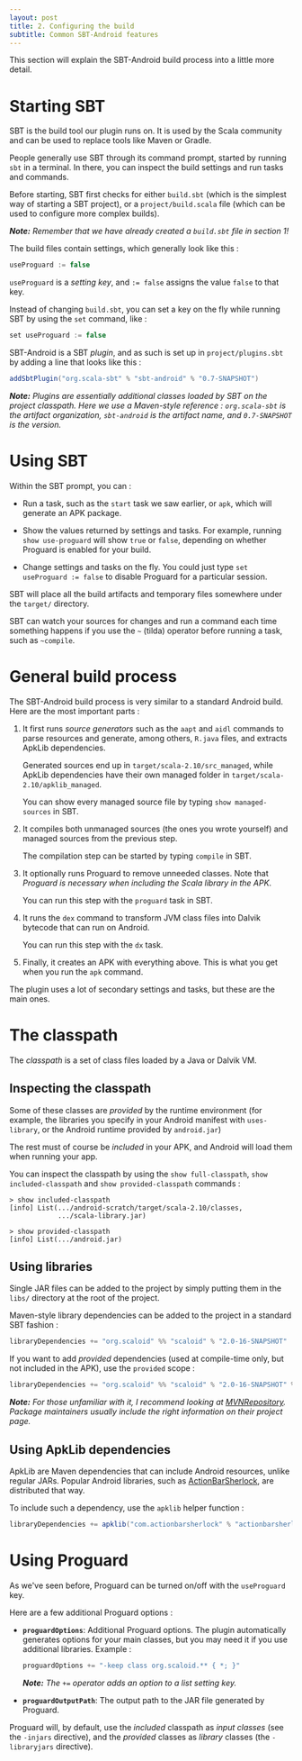 ```yaml
---
layout: post
title: 2. Configuring the build
subtitle: Common SBT-Android features
---
```


This section will explain the SBT-Android build process into a little more
detail.

# Starting SBT

SBT is the build tool our plugin runs on. It is used by the Scala community and
can be used to replace tools like Maven or Gradle.

People generally use SBT through its command prompt, started by running `sbt`
in a terminal. In there, you can inspect the build settings and run tasks and
commands.

Before starting, SBT first checks for either `build.sbt` (which is the simplest
way of starting a SBT project), or a `project/build.scala` file (which can be
used to configure more complex builds).

_**Note:** Remember that we have already created a
`build.sbt` file in section 1!_

The build files contain settings, which generally look like this :

```scala
useProguard := false
```

`useProguard` is a _setting key_, and `:= false` assigns the value `false` to
that key.

Instead of changing `build.sbt`, you can set a key on the fly while running SBT
by using the `set` command, like :

```scala
set useProguard := false
```

SBT-Android is a SBT _plugin_, and as such is set up in `project/plugins.sbt`
by adding a line that looks like this :

```scala
addSbtPlugin("org.scala-sbt" % "sbt-android" % "0.7-SNAPSHOT")
```

_**Note:** Plugins are essentially additional classes loaded by SBT on the
project classpath. Here we use a Maven-style reference : `org.scala-sbt` is the
artifact organization, `sbt-android` is the artifact name, and
`0.7-SNAPSHOT` is the version._

# Using SBT

Within the SBT prompt, you can :

  * Run a task, such as the `start` task we saw earlier, or `apk`, which will
    generate an APK package.

  * Show the values returned by settings and tasks. For example, running `show
    use-proguard` will show `true` or `false`, depending on whether Proguard is
    enabled for your build.

  * Change settings and tasks on the fly. You could just type `set useProguard
    := false` to disable Proguard for a particular session.

SBT will place all the build artifacts and temporary files somewhere under the
`target/` directory.

SBT can watch your sources for changes and run a command each time something
happens if you use the `~` (tilda) operator before running a task, such as
`~compile`.

# General build process

The SBT-Android build process is very similar to a standard Android build. Here
are the most important parts :

  1. It first runs _source generators_ such as the `aapt` and `aidl` commands
     to parse resources and generate, among others, `R.java` files, and extracts
     ApkLib dependencies.

     Generated sources end up in `target/scala-2.10/src_managed`, while ApkLib
     dependencies have their own managed folder in
     `target/scala-2.10/apklib_managed`.

     You can show every managed source file by typing `show managed-sources` in
     SBT.

  2. It compiles both unmanaged sources (the ones you wrote yourself) and
     managed sources from the previous step.

     The compilation step can be started by typing `compile` in SBT.

  3. It optionally runs Proguard to remove unneeded classes. Note that
     _Proguard is necessary when including the Scala library in the APK_.

     You can run this step with the `proguard` task in SBT.

  4. It runs the `dex` command to transform JVM class files into Dalvik bytecode
     that can run on Android.

     You can run this step with the `dx` task.

  5. Finally, it creates an APK with everything above. This is what you get
     when you run the `apk` command.

The plugin uses a lot of secondary settings and tasks, but these are the main
ones.

# The classpath

The _classpath_ is a set of class files loaded by a Java or Dalvik VM.

## Inspecting the classpath

Some of these classes are _provided_ by the runtime environment (for example,
the libraries you specify in your Android manifest with `uses-library`, or the
Android runtime provided by `android.jar`)

The rest must of course be _included_ in your APK, and Android will load them
when running your app.

You can inspect the classpath by using the `show full-classpath`, `show
included-classpath` and `show provided-classpath` commands :

```
> show included-classpath
[info] List(.../android-scratch/target/scala-2.10/classes,
            .../scala-library.jar)

> show provided-classpath
[info] List(.../android.jar)
```

## Using libraries

Single JAR files can be added to the project by simply putting them in the
`libs/` directory at the root of the project.

Maven-style library dependencies can be added to the project in a standard SBT
fashion :

```scala
libraryDependencies += "org.scaloid" %% "scaloid" % "2.0-16-SNAPSHOT"
```

If you want to add _provided_ dependencies (used at compile-time only, but not
included in the APK), use the `provided` scope :

```scala
libraryDependencies += "org.scaloid" %% "scaloid" % "2.0-16-SNAPSHOT" % "provided"
```

_**Note:** For those unfamiliar with it, I recommend looking at
[MVNRepository](http://mvnrepository.com). Package maintainers usually include
the right information on their project page._

## Using ApkLib dependencies

ApkLib are Maven dependencies that can include Android resources, unlike
regular JARs. Popular Android libraries, such as
[ActionBarSherlock](http://www.actionbarsherlock.com), are distributed that
way.

To include such a dependency, use the `apklib` helper function :

```scala
libraryDependencies += apklib("com.actionbarsherlock" % "actionbarsherlock" % "4.2.0")
```

# Using Proguard

As we've seen before, Proguard can be turned on/off with the `useProguard` key.

Here are a few additional Proguard options :

  * **`proguardOptions`**: Additional Proguard options. The plugin
    automatically generates options for your main classes, but
    you may need it if you use additional libraries. Example :

    ```scala
    proguardOptions += "-keep class org.scaloid.** { *; }"
    ```

    _**Note:** The `+=` operator adds an option to a list setting key._

  * **`proguardOutputPath`**: The output path to the JAR file generated by
    Proguard.

Proguard will, by default, use the _included_ classpath as _input classes_ (see
the `-injars` directive), and the _provided_ classes as _library_ classes (the
`-libraryjars` directive).
